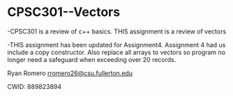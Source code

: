 # CPSC301--Vectors
-CPSC301 is a review of c++ basics. THIS assignment is a review of vectors

-THIS assignment has been updated for Assignment4. Assignment 4 had us include a copy constructor. Also replace all arrays to vectors so program no longer need a safeguard when exceeding over 20 records.


Ryan Romero  rromero26@csu.fullerton.edu

CWID: 889823894
